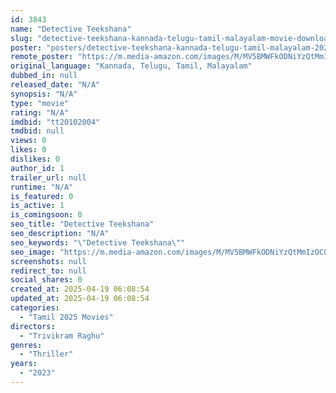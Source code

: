 ```yaml
---
id: 3843
name: "Detective Teekshana"
slug: "detective-teekshana-kannada-telugu-tamil-malayalam-movie-download"
poster: "posters/detective-teekshana-kannada-telugu-tamil-malayalam-2023.jpg"
remote_poster: "https://m.media-amazon.com/images/M/MV5BMWFkODNiYzQtMmIzOC00NzAwLWFlZjgtYTA4NWUyMzJkNzhkXkEyXkFqcGdeQXVyMTUyNTg4NDI1._V1_SX300.jpg"
original_language: "Kannada, Telugu, Tamil, Malayalam"
dubbed_in: null
released_date: "N/A"
synopsis: "N/A"
type: "movie"
rating: "N/A"
imdbid: "tt20102004"
tmdbid: null
views: 0
likes: 0
dislikes: 0
author_id: 1
trailer_url: null
runtime: "N/A"
is_featured: 0
is_active: 1
is_comingsoon: 0
seo_title: "Detective Teekshana"
seo_description: "N/A"
seo_keywords: "\"Detective Teekshana\""
seo_image: "https://m.media-amazon.com/images/M/MV5BMWFkODNiYzQtMmIzOC00NzAwLWFlZjgtYTA4NWUyMzJkNzhkXkEyXkFqcGdeQXVyMTUyNTg4NDI1._V1_SX300.jpg"
screenshots: null
redirect_to: null
social_shares: 0
created_at: 2025-04-19 06:08:54
updated_at: 2025-04-19 06:08:54
categories:
  - "Tamil 2025 Movies"
directors:
  - "Trivikram Raghu"
genres:
  - "Thriller"
years:
  - "2023"
---
```

